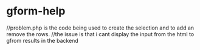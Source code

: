 # gform-help

//problem.php is the code being used to create the selection and to add an remove the rows.
//the issue is that i cant display the input from the html to gfrom results in the backend
